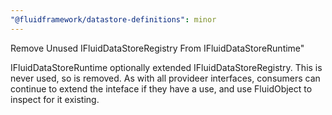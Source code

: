 ```yaml
---
"@fluidframework/datastore-definitions": minor
---
```


Remove Unused IFluidDataStoreRegistry From IFluidDataStoreRuntime"

IFluidDataStoreRuntime optionally extended IFluidDataStoreRegistry. This is never used, so is removed. As with all provideer interfaces, consumers can continue to extend the inteface if they have a use, and use FluidObject to inspect for it existing.
